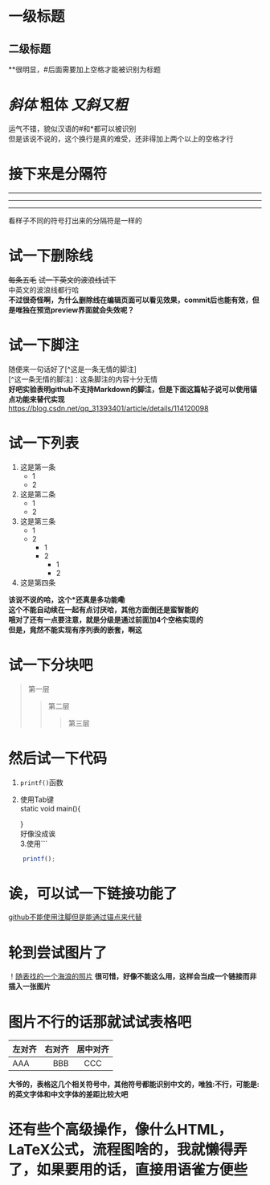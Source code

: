 # 一级标题
## 二级标题
**很明显，#后面需要加上空格才能被识别为标题   

# *斜体* **粗体** ***又斜又粗***  
运气不错，貌似汉语的#和\*都可以被识别  
但是该说不说的，这个换行是真的难受，还非得加上两个以上的空格才行  


# 接下来是分隔符
---
***
---
看样子不同的符号打出来的分隔符是一样的


# 试一下删除线

~~每条五毛~~
~~试一下英文的波浪线试下~~   
中英文的波浪线都行哈  
**不过很奇怪啊，为什么删除线在编辑页面可以看见效果，commit后也能有效，但是唯独在预览preview界面就会失效呢？**  


# 试一下脚注
随便来一句话好了[^这是一条无情的脚注]  
[^这一条无情的脚注]：这条脚注的内容十分无情  
**好吧实验表明github不支持Markdown的脚注，但是下面这篇帖子说可以使用锚点功能来替代实现**  
https://blog.csdn.net/qq_31393401/article/details/114120098

# 试一下列表
1. 这是第一条  
    + 1
    + 2
2. 这是第二条
   - 1
   - 2
3. 这是第三条
   * 1
   * 2
        + 1
        + 2
            - 1
            - 2
4. 这是第四条
   

**该说不说的哈，这个\*还真是多功能嘞**  
**这个不能自动续在一起有点讨厌哈，其他方面倒还是蛮智能的**  
**哦对了还有一点要注意，就是分级是通过前面加4个空格实现的**  
**但是，竟然不能实现有序列表的嵌套，啊这**  

# 试一下分块吧
>第一层
>>第二层
>>>第三层

# 然后试一下代码
1. `printf()`函数
2. 使用Tab键  
    static void main(){
    
    }  
    好像没成诶  
3.使用\`\`\`
```javascript
    printf();
```

# 诶，可以试一下链接功能了
[github不能使用注脚但是能通过锚点来代替](https://blog.csdn.net/qq_31393401/article/details/114120098)

# 轮到尝试图片了
！[随表找的一个海浪的照片](https://ns-strategy.cdn.bcebos.com/ns-strategy/upload/fc_big_pic/part-00374-2592.jpg)
**很可惜，好像不能这么用，这样会当成一个链接而非插入一张图片**  

# 图片不行的话那就试试表格吧
| 左对齐 | 右对齐 | 居中对齐 |
| :--- | ---: | :---: |
| AAA | BBB | CCC |

**大爷的，表格这几个相关符号中，其他符号都能识别中文的，唯独\:不行，可能是\:的英文字体和中文字体的差距比较大吧**  

# 还有些个高级操作，像什么HTML，LaTeX公式，流程图啥的，我就懒得弄了，如果要用的话，直接用语雀方便些
